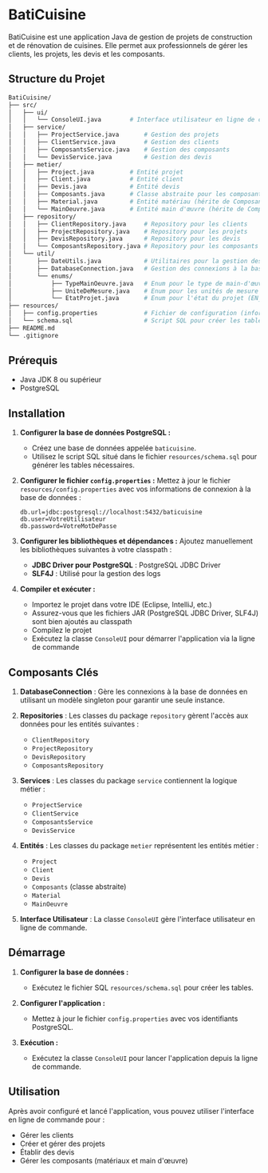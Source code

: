 # BatiCuisine

BatiCuisine est une application Java de gestion de projets de construction et de rénovation de cuisines. Elle permet aux professionnels de gérer les clients, les projets, les devis et les composants.

## Structure du Projet

```bash
BatiCuisine/
├── src/
│   ├── ui/
│   │   └── ConsoleUI.java        # Interface utilisateur en ligne de commande
│   ├── service/
│   │   ├── ProjectService.java       # Gestion des projets
│   │   ├── ClientService.java        # Gestion des clients
│   │   ├── ComposantsService.java    # Gestion des composants
│   │   └── DevisService.java         # Gestion des devis
│   ├── metier/
│   │   ├── Project.java          # Entité projet
│   │   ├── Client.java           # Entité client
│   │   ├── Devis.java            # Entité devis
│   │   ├── Composants.java       # Classe abstraite pour les composants
│   │   ├── Material.java         # Entité matériau (hérite de Composants)
│   │   └── MainOeuvre.java       # Entité main d'œuvre (hérite de Composants)
│   ├── repository/
│   │   ├── ClientRepository.java     # Repository pour les clients
│   │   ├── ProjectRepository.java    # Repository pour les projets
│   │   ├── DevisRepository.java      # Repository pour les devis
│   │   └── ComposantsRepository.java # Repository pour les composants
│   └── util/
│       ├── DateUtils.java            # Utilitaires pour la gestion des dates
│       ├── DatabaseConnection.java   # Gestion des connexions à la base de données
│       └── enums/
│           ├── TypeMainOeuvre.java   # Enum pour le type de main-d'œuvre (basique, spécialisée)
│           ├── UniteDeMesure.java    # Enum pour les unités de mesure (m2, m3, m, etc.)
│           └── EtatProjet.java       # Enum pour l'état du projet (EN_COURS, TERMINE, ANNULE)
├── resources/
│   ├── config.properties             # Fichier de configuration (informations DB)
│   └── schema.sql                    # Script SQL pour créer les tables
├── README.md
└── .gitignore
```

## Prérequis

- Java JDK 8 ou supérieur
- PostgreSQL

## Installation

1. **Configurer la base de données PostgreSQL :**
   - Créez une base de données appelée `baticuisine`.
   - Utilisez le script SQL situé dans le fichier `resources/schema.sql` pour générer les tables nécessaires.

2. **Configurer le fichier `config.properties` :**
   Mettez à jour le fichier `resources/config.properties` avec vos informations de connexion à la base de données :

   ```properties
   db.url=jdbc:postgresql://localhost:5432/baticuisine
   db.user=VotreUtilisateur
   db.password=VotreMotDePasse
   ````
  

3. **Configurer les bibliothèques et dépendances :**
   Ajoutez manuellement les bibliothèques suivantes à votre classpath :
   * **JDBC Driver pour PostgreSQL** : PostgreSQL JDBC Driver
   * **SLF4J** : Utilisé pour la gestion des logs

4. **Compiler et exécuter :**
   * Importez le projet dans votre IDE (Eclipse, IntelliJ, etc.)
   * Assurez-vous que les fichiers JAR (PostgreSQL JDBC Driver, SLF4J) sont bien ajoutés au classpath
   * Compilez le projet
   * Exécutez la classe `ConsoleUI` pour démarrer l'application via la ligne de commande

## Composants Clés

1. **DatabaseConnection** : Gère les connexions à la base de données en utilisant un modèle singleton pour garantir une seule instance.

2. **Repositories** : Les classes du package `repository` gèrent l'accès aux données pour les entités suivantes :
   * `ClientRepository`
   * `ProjectRepository`
   * `DevisRepository`
   * `ComposantsRepository`

3. **Services** : Les classes du package `service` contiennent la logique métier :
   * `ProjectService`
   * `ClientService`
   * `ComposantsService`
   * `DevisService`

4. **Entités** : Les classes du package `metier` représentent les entités métier :
   * `Project`
   * `Client`
   * `Devis`
   * `Composants` (classe abstraite)
   * `Material`
   * `MainOeuvre`

5. **Interface Utilisateur** : La classe `ConsoleUI` gère l'interface utilisateur en ligne de commande.

## Démarrage

1. **Configurer la base de données :**
   * Exécutez le fichier SQL `resources/schema.sql` pour créer les tables.

2. **Configurer l'application :**
   * Mettez à jour le fichier `config.properties` avec vos identifiants PostgreSQL.

3. **Exécution :**
   * Exécutez la classe `ConsoleUI` pour lancer l'application depuis la ligne de commande.

## Utilisation

Après avoir configuré et lancé l'application, vous pouvez utiliser l'interface en ligne de commande pour :
* Gérer les clients
* Créer et gérer des projets
* Établir des devis
* Gérer les composants (matériaux et main d'œuvre)
